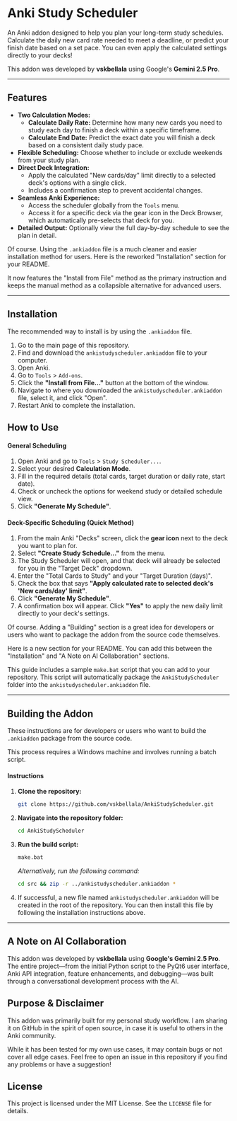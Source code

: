 # Anki Study Scheduler

An Anki addon designed to help you plan your long-term study schedules. Calculate the daily new card rate needed to meet a deadline, or predict your finish date based on a set pace. You can even apply the calculated settings directly to your decks\!

This addon was developed by **vskbellala** using Google's **Gemini 2.5 Pro**.

-----

## Features

  * **Two Calculation Modes:**
      * **Calculate Daily Rate:** Determine how many new cards you need to study each day to finish a deck within a specific timeframe.
      * **Calculate End Date:** Predict the exact date you will finish a deck based on a consistent daily study pace.
  * **Flexible Scheduling:** Choose whether to include or exclude weekends from your study plan.
  * **Direct Deck Integration:**
      * Apply the calculated "New cards/day" limit directly to a selected deck's options with a single click.
      * Includes a confirmation step to prevent accidental changes.
  * **Seamless Anki Experience:**
      * Access the scheduler globally from the `Tools` menu.
      * Access it for a specific deck via the gear icon in the Deck Browser, which automatically pre-selects that deck for you.
  * **Detailed Output:** Optionally view the full day-by-day schedule to see the plan in detail.

Of course. Using the `.ankiaddon` file is a much cleaner and easier installation method for users. Here is the reworked "Installation" section for your README.

It now features the "Install from File" method as the primary instruction and keeps the manual method as a collapsible alternative for advanced users.

-----

## Installation

The recommended way to install is by using the `.ankiaddon` file.

1.  Go to the main page of this repository.
2.  Find and download the `ankistudyscheduler.ankiaddon` file to your computer.
3.  Open Anki.
4.  Go to `Tools` \> `Add-ons`.
5.  Click the **"Install from File..."** button at the bottom of the window.
6.  Navigate to where you downloaded the `ankistudyscheduler.ankiaddon` file, select it, and click "Open".
7.  Restart Anki to complete the installation.

## How to Use

#### General Scheduling

1.  Open Anki and go to `Tools` \> `Study Scheduler...`.
2.  Select your desired **Calculation Mode**.
3.  Fill in the required details (total cards, target duration or daily rate, start date).
4.  Check or uncheck the options for weekend study or detailed schedule view.
5.  Click **"Generate My Schedule"**.

#### Deck-Specific Scheduling (Quick Method)

1.  From the main Anki "Decks" screen, click the **gear icon** next to the deck you want to plan for.
2.  Select **"Create Study Schedule..."** from the menu.
3.  The Study Scheduler will open, and that deck will already be selected for you in the "Target Deck" dropdown.
4.  Enter the "Total Cards to Study" and your "Target Duration (days)".
5.  Check the box that says **"Apply calculated rate to selected deck's 'New cards/day' limit"**.
6.  Click **"Generate My Schedule"**.
7.  A confirmation box will appear. Click **"Yes"** to apply the new daily limit directly to your deck's settings.

Of course. Adding a "Building" section is a great idea for developers or users who want to package the addon from the source code themselves.

Here is a new section for your README. You can add this between the "Installation" and "A Note on AI Collaboration" sections.

This guide includes a sample `make.bat` script that you can add to your repository. This script will automatically package the `AnkiStudyScheduler` folder into the `ankistudyscheduler.ankiaddon` file.

-----

## Building the Addon

These instructions are for developers or users who want to build the `.ankiaddon` package from the source code.

This process requires a Windows machine and involves running a batch script.

#### Instructions

1.  **Clone the repository:**

    ```bash
    git clone https://github.com/vskbellala/AnkiStudyScheduler.git
    ```

2.  **Navigate into the repository folder:**

    ```bash
    cd AnkiStudyScheduler
    ```

3.  **Run the build script:**

    ```bash
    make.bat
    ```

    *Alternatively, run the following command:*
     ```bash
    cd src && zip -r ../ankistudyscheduler.ankiaddon *
    ```

4.  If successful, a new file named `ankistudyscheduler.ankiaddon` will be created in the root of the repository. You can then install this file by following the installation instructions above.

-----

## A Note on AI Collaboration

This addon was developed by **vskbellala** using **Google's Gemini 2.5 Pro**. The entire project—from the initial Python script to the PyQt6 user interface, Anki API integration, feature enhancements, and debugging—was built through a conversational development process with the AI.

## Purpose & Disclaimer

This addon was primarily built for my personal study workflow. I am sharing it on GitHub in the spirit of open source, in case it is useful to others in the Anki community.

While it has been tested for my own use cases, it may contain bugs or not cover all edge cases. Feel free to open an issue in this repository if you find any problems or have a suggestion\!

## License

This project is licensed under the MIT License. See the `LICENSE` file for details.